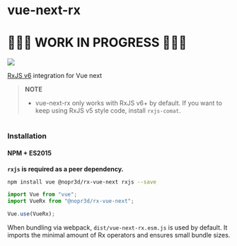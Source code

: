 # vue-next-rx

# 🚧🚧🚧 WORK IN PROGRESS 🚧🚧🚧

![](https://media.giphy.com/media/25JgMcsSndyuBkoaV2/giphy.gif)

[RxJS v6](https://github.com/ReactiveX/rxjs) integration for Vue next

> **NOTE**
>
> - vue-next-rx only works with RxJS v6+ by default. If you want to keep using RxJS v5 style code, install `rxjs-comat`.

#

### Installation

#### NPM + ES2015

**`rxjs` is required as a peer dependency.**

```bash
npm install vue @nopr3d/rx-vue-next rxjs --save
```

```js
import Vue from "vue";
import VueRx from "@nopr3d/rx-vue-next";

Vue.use(VueRx);
```

When bundling via webpack, `dist/vue-next-rx.esm.js` is used by default. It imports the minimal amount of Rx operators and ensures small bundle sizes.
